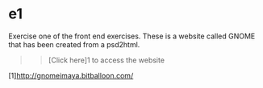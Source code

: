 # e1
Exercise one of the front end exercises. These is a website called GNOME that has been created from a psd2html.
 >>[Click here]1 to access the website
 
 [1]http://gnomeimaya.bitballoon.com/
